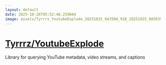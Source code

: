 ```yaml
---
layout: default
date: 2025-10-26T05:52:48.259604
image: assets/Tyrrrz_YoutubeExplode_20251025_043508_918_20251025_085039_9c57be--20251025T105101425--cropped.png
---
```


# [Tyrrrz/YoutubeExplode](https://github.com/Tyrrrz/YoutubeExplode/)

Library for querying YouTube metadata, video streams, and captions
